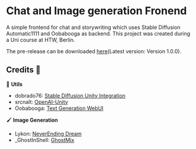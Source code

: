 # Chat and Image generation Fronend
A simple frontend for chat and storywriting which uses Stable Diffusion Automatic1111 and Oobabooga as backend.
This project was created during a Uni course at HTW, Berlin.

The pre-release can be downloaded [here]([https://github.com/AyuCalices/BeforeTheLightGoesOut/releases](https://github.com/AyuCalices/IC1/releases/tag/v1.0.0))(Latest version: Version 1.0.0).

## Credits :bow:
:wrench: **Utils**
* dobrado76: [Stable Diffusion Unity Integration]([https://joelsteudler.itch.io/retro-fantasy-music-pack-vol-2](https://github.com/dobrado76/Stable-Diffusion-Unity-Integration))
* srcnalt: [OpenAI-Unity](https://github.com/srcnalt/OpenAI-Unity)
* Oobabooga: [Text Generation WebUI](https://github.com/oobabooga/text-generation-webui)

🖌️ **Image Generation**
* Lykon: [NeverEnding Dream](https://civitai.com/models/10028/neverending-dream-ned)
* _GhostInShell: [GhostMix](https://civitai.com/models/36520/ghostmix)
